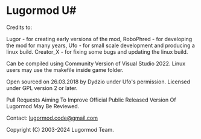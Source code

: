 # Lugormod U#

Credits to:

Lugor       - for creating early versions of the mod,
RoboPhred   - for developing the mod for many years,
Ufo         - for small scale development and producing a linux build.
Creator_X   - for fixing some bugs and updating the linux build.

Can be compiled using Community Version of Visual Studio 2022.
Linux users may use the makefile inside game folder.

Open sourced on 26.03.2018 by Dydzio under Ufo's permission. Licensed under GPL version 2 or later.

Pull Requests Aiming To Improve Official Public Released Version Of Lugormod May Be Reviewed.

Contact: lugormod.code@gmail.com

Copyright (C) 2003-2024 Lugormod Team.
